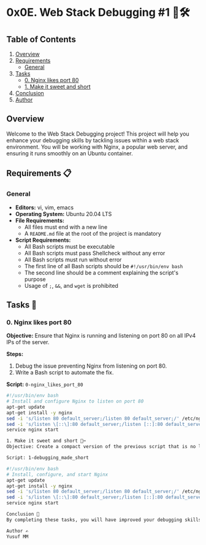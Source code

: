 # 0x0E. Web Stack Debugging #1 📡🛠️

## Table of Contents
1. [Overview](#overview)
2. [Requirements](#requirements)
    - [General](#general)
3. [Tasks](#tasks)
    - [0. Nginx likes port 80](#0-nginx-likes-port-80)
    - [1. Make it sweet and short](#1-make-it-sweet-and-short)
4. [Conclusion](#conclusion)
5. [Author](#author)

## Overview
Welcome to the Web Stack Debugging project! This project will help you enhance your debugging skills by tackling issues within a web stack environment. You will be working with Nginx, a popular web server, and ensuring it runs smoothly on an Ubuntu container.

## Requirements 📋

### General
- **Editors:** vi, vim, emacs
- **Operating System:** Ubuntu 20.04 LTS
- **File Requirements:** 
  - All files must end with a new line
  - A `README.md` file at the root of the project is mandatory
- **Script Requirements:**
  - All Bash scripts must be executable
  - All Bash scripts must pass Shellcheck without any error
  - All Bash scripts must run without error
  - The first line of all Bash scripts should be `#!/usr/bin/env bash`
  - The second line should be a comment explaining the script's purpose
  - Usage of `;`, `&&`, and `wget` is prohibited


## Tasks 🚀

### 0. Nginx likes port 80
**Objective:** Ensure that Nginx is running and listening on port 80 on all IPv4 IPs of the server.

**Steps:**
1. Debug the issue preventing Nginx from listening on port 80.
2. Write a Bash script to automate the fix.

**Script:** `0-nginx_likes_port_80`
```bash
#!/usr/bin/env bash
# Install and configure Nginx to listen on port 80
apt-get update
apt-get install -y nginx
sed -i 's/listen 80 default_server;/listen 80 default_server;/' /etc/nginx/sites-available/default
sed -i 's/listen \[::\]:80 default_server;/listen [::]:80 default_server;/' /etc/nginx/sites-available/default
service nginx start

1. Make it sweet and short 🍬✂️
Objective: Create a compact version of the previous script that is no longer than 5 lines.

Script: 1-debugging_made_short

#!/usr/bin/env bash
# Install, configure, and start Nginx
apt-get update
apt-get install -y nginx
sed -i 's/listen 80 default_server;/listen 80 default_server;/' /etc/nginx/sites-available/default
sed -i 's/listen \[::\]:80 default_server;/listen [::]:80 default_server;/' /etc/nginx/sites-available/default
service nginx start

Conclusion 🎯
By completing these tasks, you will have improved your debugging skills and gained more experience with configuring and managing web servers. This project challenges you to be concise, efficient, and thorough in your approach.

Author ✍️
Yusuf MM
